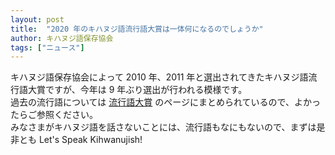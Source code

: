 ```yaml
---
layout: post
title:  "2020 年のキハヌジ語流行語大賞は一体何になるのでしょうか"
author: キハヌジ語保存協会
tags: ["ニュース"]
---
```


キハヌジ語保存協会によって 2010 年、2011 年と選出されてきたキハヌジ語流行語大賞ですが、今年は 9 年ぶり選出が行われる模様です。  
過去の流行語については [流行語大賞](/kihwanujish/buzzwords) のページにまとめられているので、よかったらご参照ください。  
みなさまがキハヌジ語を話さないことには、流行語もなにもないので、まずは是非とも Let's Speak Kihwanujish!
